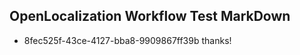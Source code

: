 ## OpenLocalization Workflow Test MarkDown
* 8fec525f-43ce-4127-bba8-9909867ff39b thanks!

<!--HONumber=Aug16_HO1-->


